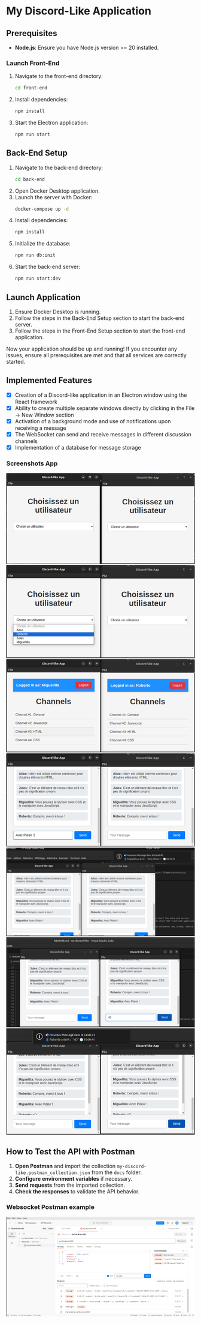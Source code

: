 # My Discord-Like Application

## Prerequisites

- **Node.js**: Ensure you have Node.js version >= 20 installed.

### Launch Front-End

1. Navigate to the front-end directory:
   ```sh
   cd front-end
   ```
2. Install dependencies:
   ```sh
   npm install
   ```
3. Start the Electron application:

   ```sh
   npm run start
   ```

## Back-End Setup

1. Navigate to the back-end directory:
   ```sh
   cd back-end
   ```
2. Open Docker Desktop application.
3. Launch the server with Docker:
   ```sh
   docker-compose up -d
   ```
4. Install dependencies:
   ```sh
   npm install
   ```
5. Initialize the database:
   ```sh
   npm run db:init
   ```
6. Start the back-end server:
   ```sh
   npm run start:dev
   ```

## Launch Application

1. Ensure Docker Desktop is running.
2. Follow the steps in the Back-End Setup section to start the back-end server.
3. Follow the steps in the Front-End Setup section to start the front-end application.

Now your application should be up and running! If you encounter any issues, ensure all prerequisites are met and that all services are correctly started.

## Implemented Features

- [x] Creation of a Discord-like application in an Electron window using the React framework
- [x] Ability to create multiple separate windows directly by clicking in the File -> New Window section
- [x] Activation of a background mode and use of notifications upon receiving a message
- [x] The WebSocket can send and receive messages in different discussion channels
- [x] Implementation of a database for message storage

### Screenshots App

![Login section](./docs/Screenshots%20/screenshots-1.png 'Login section')
![Select user](./docs/Screenshots%20/screenshots-2.png 'Select user')
![Channel view](./docs/Screenshots%20/screenshots-3.png 'Channel view')
![Send message](./docs/Screenshots%20/screenshots-4.png 'Send message')
![Send message](./docs/Screenshots%20/screenshots-5.png 'Send message')
![Send message](./docs/Screenshots%20/screenshots-6.png 'Send message')
![Send message](./docs/Screenshots%20/screenshots-7.png 'Send message')

## How to Test the API with Postman

1. **Open Postman** and import the collection `my-discord-like.postman_collection.json` from the `docs` folder.
2. **Configure environment variables** if necessary.
3. **Send requests** from the imported collection.
4. **Check the responses** to validate the API behavior.

### Websocket Postman example

![Postman Websocket Example](./docs/Screenshots%20/screenshots-8.png 'Postman Websocket Example')
